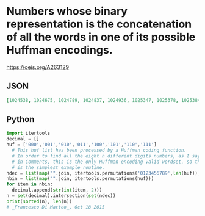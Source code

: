 # Numbers whose binary representation is the concatenation of all the words in one of its possible Huffman encodings\.
https://oeis.org/A263129
## JSON
```JSON
[1024538, 1024675, 1024789, 1024837, 1024936, 1025347, 1025378, 1025384, 1026593, 10234987, 10236597, 10236758, 10258346, 10259347, 10267845, 10278534, 10283546, 10293486, 10293675, 10294837]
```
## Python
```Python
import itertools
decimal = []
huf = ['000','001','010','011','100','101','110','111']
  # This huf list has been processed by a Huffman coding function.
  # In order to find all the eight n different digits numbers, as I say
  # in Comments, this is the only Huffman encoding valid wordset, so this
  # is the simplest example routine.
ndec = list(map("".join, itertools.permutations('0123456789',len(huf))))
nbin = list(map("".join, itertools.permutations(huf)))
for item in nbin:
  decimal.append(str(int(item, 2)))
n = set(decimal).intersection(set(ndec))
print(sorted(n), len(n))
# _Francesco Di Matteo_, Oct 18 2015
```
